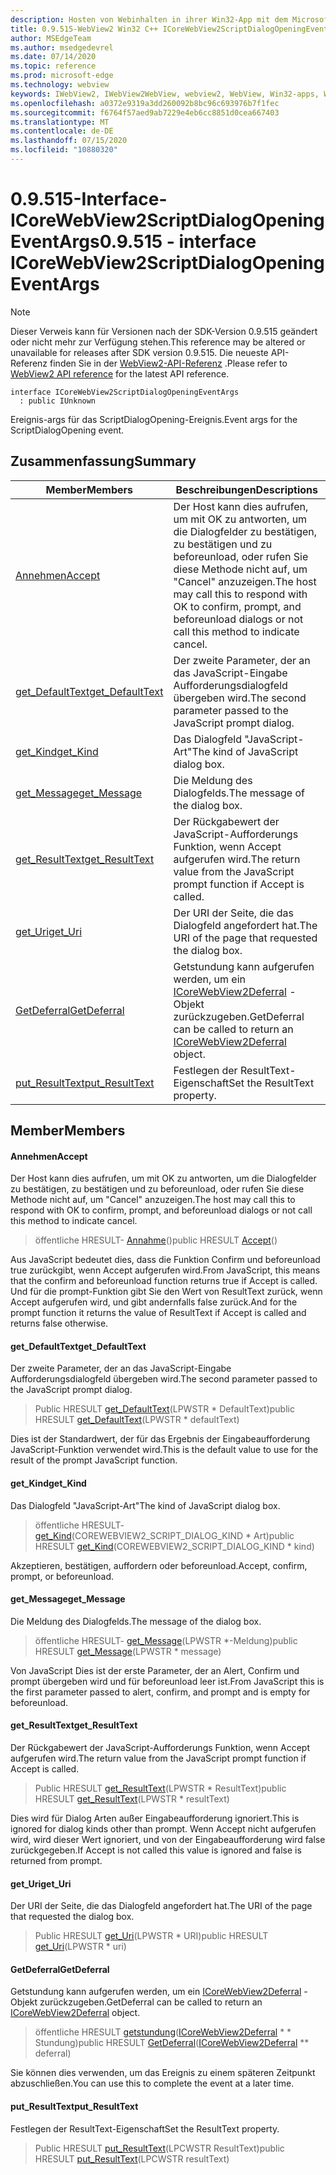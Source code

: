 ```yaml
---
description: Hosten von Webinhalten in ihrer Win32-App mit dem Microsoft Edge WebView2-Steuerelement
title: 0.9.515-WebView2 Win32 C++ ICoreWebView2ScriptDialogOpeningEventArgs
author: MSEdgeTeam
ms.author: msedgedevrel
ms.date: 07/14/2020
ms.topic: reference
ms.prod: microsoft-edge
ms.technology: webview
keywords: IWebView2, IWebView2WebView, webview2, WebView, Win32-apps, Win32, Edge, ICoreWebView2, ICoreWebView2Controller, Browser-Steuerelement, Edge-HTML
ms.openlocfilehash: a0372e9319a3dd260092b8bc96c693976b7f1fec
ms.sourcegitcommit: f6764f57aed9ab7229e4eb6cc8851d0cea667403
ms.translationtype: MT
ms.contentlocale: de-DE
ms.lasthandoff: 07/15/2020
ms.locfileid: "10880320"
---
```

# <span data-ttu-id="56ac8-104">0.9.515-Interface-ICoreWebView2ScriptDialogOpeningEventArgs</span><span class="sxs-lookup"><span data-stu-id="56ac8-104">0.9.515 - interface ICoreWebView2ScriptDialogOpeningEventArgs</span></span> 

> [!NOTE]
> <span data-ttu-id="56ac8-105">Dieser Verweis kann für Versionen nach der SDK-Version 0.9.515 geändert oder nicht mehr zur Verfügung stehen.</span><span class="sxs-lookup"><span data-stu-id="56ac8-105">This reference may be altered or unavailable for releases after SDK version 0.9.515.</span></span> <span data-ttu-id="56ac8-106">Die neueste API-Referenz finden Sie in der [WebView2-API-Referenz](../../../webview2-api-reference.md) .</span><span class="sxs-lookup"><span data-stu-id="56ac8-106">Please refer to [WebView2 API reference](../../../webview2-api-reference.md) for the latest API reference.</span></span>

```
interface ICoreWebView2ScriptDialogOpeningEventArgs
  : public IUnknown
```

<span data-ttu-id="56ac8-107">Ereignis-args für das ScriptDialogOpening-Ereignis.</span><span class="sxs-lookup"><span data-stu-id="56ac8-107">Event args for the ScriptDialogOpening event.</span></span>

## <span data-ttu-id="56ac8-108">Zusammenfassung</span><span class="sxs-lookup"><span data-stu-id="56ac8-108">Summary</span></span>

 <span data-ttu-id="56ac8-109">Member</span><span class="sxs-lookup"><span data-stu-id="56ac8-109">Members</span></span>                        | <span data-ttu-id="56ac8-110">Beschreibungen</span><span class="sxs-lookup"><span data-stu-id="56ac8-110">Descriptions</span></span>
--------------------------------|---------------------------------------------
[<span data-ttu-id="56ac8-111">Annehmen</span><span class="sxs-lookup"><span data-stu-id="56ac8-111">Accept</span></span>](#accept) | <span data-ttu-id="56ac8-112">Der Host kann dies aufrufen, um mit OK zu antworten, um die Dialogfelder zu bestätigen, zu bestätigen und zu beforeunload, oder rufen Sie diese Methode nicht auf, um "Cancel" anzuzeigen.</span><span class="sxs-lookup"><span data-stu-id="56ac8-112">The host may call this to respond with OK to confirm, prompt, and beforeunload dialogs or not call this method to indicate cancel.</span></span>
[<span data-ttu-id="56ac8-113">get_DefaultText</span><span class="sxs-lookup"><span data-stu-id="56ac8-113">get_DefaultText</span></span>](#get_defaulttext) | <span data-ttu-id="56ac8-114">Der zweite Parameter, der an das JavaScript-Eingabe Aufforderungsdialogfeld übergeben wird.</span><span class="sxs-lookup"><span data-stu-id="56ac8-114">The second parameter passed to the JavaScript prompt dialog.</span></span>
[<span data-ttu-id="56ac8-115">get_Kind</span><span class="sxs-lookup"><span data-stu-id="56ac8-115">get_Kind</span></span>](#get_kind) | <span data-ttu-id="56ac8-116">Das Dialogfeld "JavaScript-Art"</span><span class="sxs-lookup"><span data-stu-id="56ac8-116">The kind of JavaScript dialog box.</span></span>
[<span data-ttu-id="56ac8-117">get_Message</span><span class="sxs-lookup"><span data-stu-id="56ac8-117">get_Message</span></span>](#get_message) | <span data-ttu-id="56ac8-118">Die Meldung des Dialogfelds.</span><span class="sxs-lookup"><span data-stu-id="56ac8-118">The message of the dialog box.</span></span>
[<span data-ttu-id="56ac8-119">get_ResultText</span><span class="sxs-lookup"><span data-stu-id="56ac8-119">get_ResultText</span></span>](#get_resulttext) | <span data-ttu-id="56ac8-120">Der Rückgabewert der JavaScript-Aufforderungs Funktion, wenn Accept aufgerufen wird.</span><span class="sxs-lookup"><span data-stu-id="56ac8-120">The return value from the JavaScript prompt function if Accept is called.</span></span>
[<span data-ttu-id="56ac8-121">get_Uri</span><span class="sxs-lookup"><span data-stu-id="56ac8-121">get_Uri</span></span>](#get_uri) | <span data-ttu-id="56ac8-122">Der URI der Seite, die das Dialogfeld angefordert hat.</span><span class="sxs-lookup"><span data-stu-id="56ac8-122">The URI of the page that requested the dialog box.</span></span>
[<span data-ttu-id="56ac8-123">GetDeferral</span><span class="sxs-lookup"><span data-stu-id="56ac8-123">GetDeferral</span></span>](#getdeferral) | <span data-ttu-id="56ac8-124">Getstundung kann aufgerufen werden, um ein [ICoreWebView2Deferral](icorewebview2deferral.md) -Objekt zurückzugeben.</span><span class="sxs-lookup"><span data-stu-id="56ac8-124">GetDeferral can be called to return an [ICoreWebView2Deferral](icorewebview2deferral.md) object.</span></span>
[<span data-ttu-id="56ac8-125">put_ResultText</span><span class="sxs-lookup"><span data-stu-id="56ac8-125">put_ResultText</span></span>](#put_resulttext) | <span data-ttu-id="56ac8-126">Festlegen der ResultText-Eigenschaft</span><span class="sxs-lookup"><span data-stu-id="56ac8-126">Set the ResultText property.</span></span>

## <span data-ttu-id="56ac8-127">Member</span><span class="sxs-lookup"><span data-stu-id="56ac8-127">Members</span></span>

#### <span data-ttu-id="56ac8-128">Annehmen</span><span class="sxs-lookup"><span data-stu-id="56ac8-128">Accept</span></span> 

<span data-ttu-id="56ac8-129">Der Host kann dies aufrufen, um mit OK zu antworten, um die Dialogfelder zu bestätigen, zu bestätigen und zu beforeunload, oder rufen Sie diese Methode nicht auf, um "Cancel" anzuzeigen.</span><span class="sxs-lookup"><span data-stu-id="56ac8-129">The host may call this to respond with OK to confirm, prompt, and beforeunload dialogs or not call this method to indicate cancel.</span></span>

> <span data-ttu-id="56ac8-130">öffentliche HRESULT- [Annahme](#accept)()</span><span class="sxs-lookup"><span data-stu-id="56ac8-130">public HRESULT [Accept](#accept)()</span></span>

<span data-ttu-id="56ac8-131">Aus JavaScript bedeutet dies, dass die Funktion Confirm und beforeunload true zurückgibt, wenn Accept aufgerufen wird.</span><span class="sxs-lookup"><span data-stu-id="56ac8-131">From JavaScript, this means that the confirm and beforeunload function returns true if Accept is called.</span></span> <span data-ttu-id="56ac8-132">Und für die prompt-Funktion gibt Sie den Wert von ResultText zurück, wenn Accept aufgerufen wird, und gibt andernfalls false zurück.</span><span class="sxs-lookup"><span data-stu-id="56ac8-132">And for the prompt function it returns the value of ResultText if Accept is called and returns false otherwise.</span></span>

#### <span data-ttu-id="56ac8-133">get_DefaultText</span><span class="sxs-lookup"><span data-stu-id="56ac8-133">get_DefaultText</span></span> 

<span data-ttu-id="56ac8-134">Der zweite Parameter, der an das JavaScript-Eingabe Aufforderungsdialogfeld übergeben wird.</span><span class="sxs-lookup"><span data-stu-id="56ac8-134">The second parameter passed to the JavaScript prompt dialog.</span></span>

> <span data-ttu-id="56ac8-135">Public HRESULT [get_DefaultText](#get_defaulttext)(LPWSTR \* DefaultText)</span><span class="sxs-lookup"><span data-stu-id="56ac8-135">public HRESULT [get_DefaultText](#get_defaulttext)(LPWSTR \* defaultText)</span></span>

<span data-ttu-id="56ac8-136">Dies ist der Standardwert, der für das Ergebnis der Eingabeaufforderung JavaScript-Funktion verwendet wird.</span><span class="sxs-lookup"><span data-stu-id="56ac8-136">This is the default value to use for the result of the prompt JavaScript function.</span></span>

#### <span data-ttu-id="56ac8-137">get_Kind</span><span class="sxs-lookup"><span data-stu-id="56ac8-137">get_Kind</span></span> 

<span data-ttu-id="56ac8-138">Das Dialogfeld "JavaScript-Art"</span><span class="sxs-lookup"><span data-stu-id="56ac8-138">The kind of JavaScript dialog box.</span></span>

> <span data-ttu-id="56ac8-139">öffentliche HRESULT- [get_Kind](#get_kind)(COREWEBVIEW2_SCRIPT_DIALOG_KIND \* Art)</span><span class="sxs-lookup"><span data-stu-id="56ac8-139">public HRESULT [get_Kind](#get_kind)(COREWEBVIEW2_SCRIPT_DIALOG_KIND \* kind)</span></span>

<span data-ttu-id="56ac8-140">Akzeptieren, bestätigen, auffordern oder beforeunload.</span><span class="sxs-lookup"><span data-stu-id="56ac8-140">Accept, confirm, prompt, or beforeunload.</span></span>

#### <span data-ttu-id="56ac8-141">get_Message</span><span class="sxs-lookup"><span data-stu-id="56ac8-141">get_Message</span></span> 

<span data-ttu-id="56ac8-142">Die Meldung des Dialogfelds.</span><span class="sxs-lookup"><span data-stu-id="56ac8-142">The message of the dialog box.</span></span>

> <span data-ttu-id="56ac8-143">öffentliche HRESULT- [get_Message](#get_message)(LPWSTR \*-Meldung)</span><span class="sxs-lookup"><span data-stu-id="56ac8-143">public HRESULT [get_Message](#get_message)(LPWSTR \* message)</span></span>

<span data-ttu-id="56ac8-144">Von JavaScript Dies ist der erste Parameter, der an Alert, Confirm und prompt übergeben wird und für beforeunload leer ist.</span><span class="sxs-lookup"><span data-stu-id="56ac8-144">From JavaScript this is the first parameter passed to alert, confirm, and prompt and is empty for beforeunload.</span></span>

#### <span data-ttu-id="56ac8-145">get_ResultText</span><span class="sxs-lookup"><span data-stu-id="56ac8-145">get_ResultText</span></span> 

<span data-ttu-id="56ac8-146">Der Rückgabewert der JavaScript-Aufforderungs Funktion, wenn Accept aufgerufen wird.</span><span class="sxs-lookup"><span data-stu-id="56ac8-146">The return value from the JavaScript prompt function if Accept is called.</span></span>

> <span data-ttu-id="56ac8-147">Public HRESULT [get_ResultText](#get_resulttext)(LPWSTR \* ResultText)</span><span class="sxs-lookup"><span data-stu-id="56ac8-147">public HRESULT [get_ResultText](#get_resulttext)(LPWSTR \* resultText)</span></span>

<span data-ttu-id="56ac8-148">Dies wird für Dialog Arten außer Eingabeaufforderung ignoriert.</span><span class="sxs-lookup"><span data-stu-id="56ac8-148">This is ignored for dialog kinds other than prompt.</span></span> <span data-ttu-id="56ac8-149">Wenn Accept nicht aufgerufen wird, wird dieser Wert ignoriert, und von der Eingabeaufforderung wird false zurückgegeben.</span><span class="sxs-lookup"><span data-stu-id="56ac8-149">If Accept is not called this value is ignored and false is returned from prompt.</span></span>

#### <span data-ttu-id="56ac8-150">get_Uri</span><span class="sxs-lookup"><span data-stu-id="56ac8-150">get_Uri</span></span> 

<span data-ttu-id="56ac8-151">Der URI der Seite, die das Dialogfeld angefordert hat.</span><span class="sxs-lookup"><span data-stu-id="56ac8-151">The URI of the page that requested the dialog box.</span></span>

> <span data-ttu-id="56ac8-152">Public HRESULT [get_Uri](#get_uri)(LPWSTR \* URI)</span><span class="sxs-lookup"><span data-stu-id="56ac8-152">public HRESULT [get_Uri](#get_uri)(LPWSTR \* uri)</span></span>

#### <span data-ttu-id="56ac8-153">GetDeferral</span><span class="sxs-lookup"><span data-stu-id="56ac8-153">GetDeferral</span></span> 

<span data-ttu-id="56ac8-154">Getstundung kann aufgerufen werden, um ein [ICoreWebView2Deferral](icorewebview2deferral.md) -Objekt zurückzugeben.</span><span class="sxs-lookup"><span data-stu-id="56ac8-154">GetDeferral can be called to return an [ICoreWebView2Deferral](icorewebview2deferral.md) object.</span></span>

> <span data-ttu-id="56ac8-155">öffentliche HRESULT [getstundung](#getdeferral)([ICoreWebView2Deferral](icorewebview2deferral.md) \* \* Stundung)</span><span class="sxs-lookup"><span data-stu-id="56ac8-155">public HRESULT [GetDeferral](#getdeferral)([ICoreWebView2Deferral](icorewebview2deferral.md) \*\* deferral)</span></span>

<span data-ttu-id="56ac8-156">Sie können dies verwenden, um das Ereignis zu einem späteren Zeitpunkt abzuschließen.</span><span class="sxs-lookup"><span data-stu-id="56ac8-156">You can use this to complete the event at a later time.</span></span>

#### <span data-ttu-id="56ac8-157">put_ResultText</span><span class="sxs-lookup"><span data-stu-id="56ac8-157">put_ResultText</span></span> 

<span data-ttu-id="56ac8-158">Festlegen der ResultText-Eigenschaft</span><span class="sxs-lookup"><span data-stu-id="56ac8-158">Set the ResultText property.</span></span>

> <span data-ttu-id="56ac8-159">Public HRESULT [put_ResultText](#put_resulttext)(LPCWSTR ResultText)</span><span class="sxs-lookup"><span data-stu-id="56ac8-159">public HRESULT [put_ResultText](#put_resulttext)(LPCWSTR resultText)</span></span>

